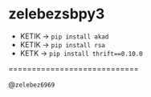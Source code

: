 # zelebezsbpy3

- KETIK -> `pip install akad`
- KETIK -> `pip install rsa`
- KETK -> `pip install thrift==0.10.0`

============================

@`zelebez6969`
